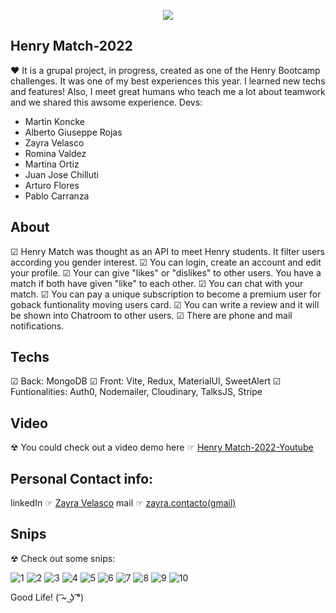 <p align='center'>
<img src="https://readme-typing-svg.herokuapp.com?color=CAC8F8&background=1C1C1D&size=25&center=true&vCenter=true&width=433&height=75&lines=Hi+I+am+Zayra+Velasco;Soft+dev+and+Admin+manager;it+is+Henry+Match;a+group+full+stack+project;for+Henry+Bootcamp;enojy+it!">
</p>

## Henry Match-2022
❤ It is a grupal project, in progress, created as one of the Henry Bootcamp challenges. It was one of my best experiences this year. I learned new techs and features! Also, I meet great humans who teach me a lot about teamwork and we shared this awsome experience.
Devs:
- Martin Koncke
- Alberto Giuseppe Rojas
- Zayra Velasco 
- Romina Valdez
- Martina Ortiz
- Juan Jose Chilluti
- Arturo Flores
- Pablo Carranza

## About
☑ Henry Match was thought as an API to meet Henry students. It filter users according you gender interest. 
☑ You can login, create an account and edit your profile.
☑ Your can give "likes" or "dislikes" to other users. You have a match if both have given "like" to each other.
☑ You can chat with your match.
☑ You can pay a unique subscription to become a premium user for goback funtionality moving users card.
☑ You can write a review and it will be shown into Chatroom to other users.
☑ There are phone and mail notifications.

## Techs
☑ Back: MongoDB
☑ Front: Vite, Redux, MaterialUI, SweetAlert
☑ Funtionalities: Auth0, Nodemailer, Cloudinary, TalksJS, Stripe

## Video
☢ You could check out a video demo here ☞ <a href="https://youtu.be/2sNoYym5944"> Henry Match-2022-Youtube </a>

## Personal Contact info:
linkedIn ☞ <a href="https://www.linkedin.com/in/zayra-velasco">Zayra Velasco</a>
mail ☞ <a href="mailto:zayra.contacto@gmail.com">zayra.contacto(gmail)</a>

## Snips
☢ Check out some snips:

![1](https://user-images.githubusercontent.com/95602965/180585549-6a0be63f-a49f-4e52-ab82-1076a9a11077.png)
![2](https://user-images.githubusercontent.com/95602965/180585553-6c318b6c-a0c6-4e56-a41c-65ce52859cdf.png)
![3](https://user-images.githubusercontent.com/95602965/180585554-1fa6bda3-1b64-48c6-9ee9-b55462ff137e.png)
![4](https://user-images.githubusercontent.com/95602965/180585555-7b6ce0b7-db9c-4ea4-8cf2-fa0b50ee838e.png)
![5](https://user-images.githubusercontent.com/95602965/180585556-ccfdb7e2-a439-4fdc-8e8b-d7e17e413f99.png)
![6](https://user-images.githubusercontent.com/95602965/180585558-24e5601f-5d5d-44ed-a3df-46801dc9fcd1.png)
![7](https://user-images.githubusercontent.com/95602965/180585559-c0259b61-72ec-49b4-8981-efd71fc06b4f.png)
![8](https://user-images.githubusercontent.com/95602965/180585560-d225b175-e6c8-4db3-800c-708aeefb41c7.png)
![9](https://user-images.githubusercontent.com/95602965/180585561-27050a3c-9c20-4d15-9704-148ea594afb5.png)
![10](https://user-images.githubusercontent.com/95602965/180585565-37249f4f-d2cf-4d3d-989f-b3b1aee2192c.png)

Good Life! ( ͡~ ͜ʖ ͡°)
